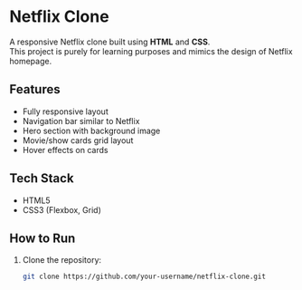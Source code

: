 # Netflix Clone

A responsive Netflix clone built using **HTML** and **CSS**.  
This project is purely for learning purposes and mimics the design of Netflix homepage.

## Features
- Fully responsive layout
- Navigation bar similar to Netflix
- Hero section with background image
- Movie/show cards grid layout
- Hover effects on cards

## Tech Stack
- HTML5
- CSS3 (Flexbox, Grid)

## How to Run
1. Clone the repository:
   ```bash
   git clone https://github.com/your-username/netflix-clone.git
